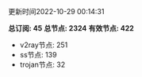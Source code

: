 更新时间2022-10-29 00:14:31

**总订阅: 45**
**总节点: 2324**
**有效节点: 422**
- v2ray节点: 251
- ss节点: 139
- trojan节点: 32
